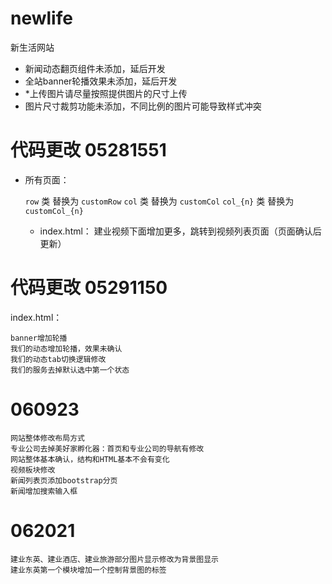 # newlife
新生活网站
- 新闻动态翻页组件未添加，延后开发
- 全站banner轮播效果未添加，延后开发
- *上传图片请尽量按照提供图片的尺寸上传
- 图片尺寸裁剪功能未添加，不同比例的图片可能导致样式冲突

# 代码更改 05281551
* 所有页面：


    `row` 类 替换为 `customRow`
    `col` 类 替换为 `customCol`
    `col_{n}` 类 替换为 `customCol_{n}`
    - index.html：
    建业视频下面增加更多，跳转到视频列表页面（页面确认后更新）

# 代码更改 05291150
index.html：

    banner增加轮播
    我们的动态增加轮播，效果未确认
    我们的动态tab切换逻辑修改
    我们的服务去掉默认选中第一个状态
    
# 060923

    网站整体修改布局方式
    专业公司去掉美好家孵化器：首页和专业公司的导航有修改
    网站整体基本确认，结构和HTML基本不会有变化
    视频板块修改
    新闻列表页添加bootstrap分页
    新闻增加搜索输入框
    
# 062021

    建业东英、建业酒店、建业旅游部分图片显示修改为背景图显示
    建业东英第一个模块增加一个控制背景图的标签
